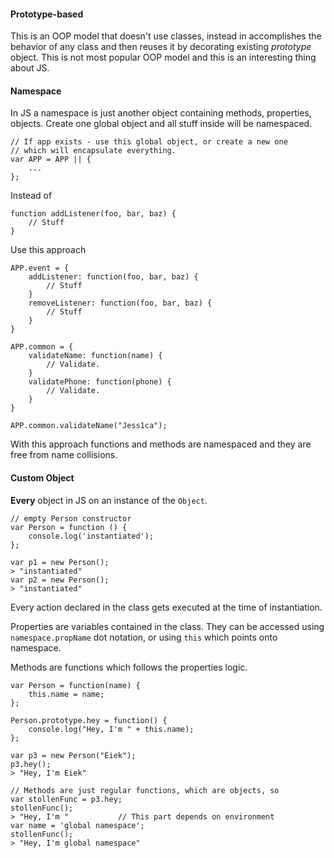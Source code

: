 #### Prototype-based
This is an OOP model that doesn't use classes, instead in accomplishes the behavior of any class and then reuses it by decorating existing *prototype* object. This is not most popular OOP model and this is an interesting thing about JS.

#### Namespace
In JS a namespace is just another object containing methods, properties, objects. Create one global object and all stuff inside will be namespaced.

```
// If app exists - use this global object, or create a new one
// which will encapsulate everything.
var APP = APP || {
	...
};
```

Instead of

```
function addListener(foo, bar, baz) {
	// Stuff
}
```

Use this approach

```
APP.event = {
	addListener: function(foo, bar, baz) {
		// Stuff
	}
	removeListener: function(foo, bar, baz) {
		// Stuff
	}
}

APP.common = {
	validateName: function(name) {
		// Validate.
	}
	validatePhone: function(phone) {
		// Validate.
	}
}

APP.common.validateName("Jess1ca");
```

With this approach functions and methods are namespaced and they are free from name collisions.


#### Custom Object
**Every** object in JS on an instance of the `Object`.

```
// empty Person constructor
var Person = function () {
	console.log('instantiated');
};

var p1 = new Person();
> "instantiated"
var p2 = new Person();
> "instantiated"
```

Every action declared in the class gets executed at the time of instantiation.

Properties are variables contained in the class. They can be accessed using `namespace.propName` dot notation, or using `this` which points onto namespace.

Methods are functions which follows the properties logic.

```
var Person = function(name) {
	this.name = name;
};

Person.prototype.hey = function() {
	console.log("Hey, I'm " + this.name);
};

var p3 = new Person("Eiek");
p3.hey();
> "Hey, I'm Eiek"

// Methods are just regular functions, which are objects, so
var stollenFunc = p3.hey;
stollenFunc();
> "Hey, I'm	"			// This part depends on environment
var name = 'global namespace';
stollenFunc();
> "Hey, I'm global namespace"
```



